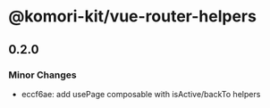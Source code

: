 # @komori-kit/vue-router-helpers

## 0.2.0

### Minor Changes

- eccf6ae: add usePage composable with isActive/backTo helpers
